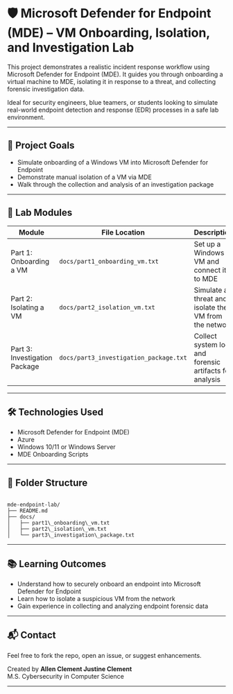 # 🛡️ Microsoft Defender for Endpoint (MDE) – VM Onboarding, Isolation, and Investigation Lab

This project demonstrates a realistic incident response workflow using Microsoft Defender for Endpoint (MDE). It guides you through onboarding a virtual machine to MDE, isolating it in response to a threat, and collecting forensic investigation data.

Ideal for security engineers, blue teamers, or students looking to simulate real-world endpoint detection and response (EDR) processes in a safe lab environment.

---

## 🎯 Project Goals

- Simulate onboarding of a Windows VM into Microsoft Defender for Endpoint
- Demonstrate manual isolation of a VM via MDE
- Walk through the collection and analysis of an investigation package

---

## 🧩 Lab Modules

| Module | File Location | Description |
|--------|------------------------------|-------------|
| Part 1: Onboarding a VM | `docs/part1_onboarding_vm.txt` | Set up a Windows VM and connect it to MDE |
| Part 2: Isolating a VM  | `docs/part2_isolation_vm.txt`  | Simulate a threat and isolate the VM from the network |
| Part 3: Investigation Package | `docs/part3_investigation_package.txt` | Collect system logs and forensic artifacts for analysis |

---

## 🛠️ Technologies Used

- Microsoft Defender for Endpoint (MDE)
- Azure
- Windows 10/11 or Windows Server
- MDE Onboarding Scripts

---

## 📂 Folder Structure

```

mde-endpoint-lab/
├── README.md
├── docs/
│   ├── part1\_onboarding\_vm.txt
│   ├── part2\_isolation\_vm.txt
│   └── part3\_investigation\_package.txt

```

---

## 📚 Learning Outcomes

- Understand how to securely onboard an endpoint into Microsoft Defender for Endpoint
- Learn how to isolate a suspicious VM from the network
- Gain experience in collecting and analyzing endpoint forensic data

---

## 📬 Contact

Feel free to fork the repo, open an issue, or suggest enhancements.

Created by **Allen Clement Justine Clement**  
M.S. Cybersecurity in Computer Science

---
